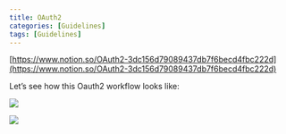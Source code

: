 ```yaml
---
title: OAuth2
categories: [Guidelines]
tags: [Guidelines]
---
```


[https://www.notion.so/OAuth2-3dc156d79089437db7f6becd4fbc222d](https://www.notion.so/OAuth2-3dc156d79089437db7f6becd4fbc222d)


Let’s see how this Oauth2 workflow looks like:


![](https://prod-files-secure.s3.us-west-2.amazonaws.com/9960fb2a-b75e-4bea-a8f9-b00925db1215/3bce41e0-99e8-4ebd-9701-e2bc9cbb79a2/Untitled.png?X-Amz-Algorithm=AWS4-HMAC-SHA256&X-Amz-Content-Sha256=UNSIGNED-PAYLOAD&X-Amz-Credential=ASIAZI2LB466UPQC6XIS%2F20250323%2Fus-west-2%2Fs3%2Faws4_request&X-Amz-Date=20250323T202114Z&X-Amz-Expires=3600&X-Amz-Security-Token=IQoJb3JpZ2luX2VjEIT%2F%2F%2F%2F%2F%2F%2F%2F%2F%2FwEaCXVzLXdlc3QtMiJIMEYCIQCkaqT3ssvPwRdwqerM2baau9vRF43ea48sruS09GWMHwIhAKdClhaQOYklLiAuPPdE8sPylJ2yjeNeznYrTpDt%2FHI%2BKogECN3%2F%2F%2F%2F%2F%2F%2F%2F%2F%2FwEQABoMNjM3NDIzMTgzODA1IgwOmcD8pgJMc0C91eMq3AMBdE5qzFT%2BGYbCZ9RDVKwObFHL8sznX1xjLp%2F1dW0ANT9eHnWOEpWCYmX0jsSKvBPT%2BjwOltpBZXA2r6eoqNvaHh%2F6a978e37Jq8W55UfHttCdyUTPZmzpYSGHk2wXw8QZ8J1XXvkI%2FJ1J%2B3zBrQPP4QHnUhAYsjYcIvHjJhX%2FuSfoWuJjeMeVV6B%2FYEiD1Q%2Bpkw7wCuM35p77Ihmvbef7XKIETf0sBqd6yjD6wWfZM4FjjLkpT6g6q9b%2B8kQRpIO1frO8Z342e7DT2hjlsShVu7j9l6QYmspTKKpoV4CqUYy6sg2pqrrzqDOMM%2FhccpT9p4%2FrONYCS9Gl7%2BF6X24uVa7z%2F615Dd5ANCus8%2BhSrd6mYUvN7UD%2Fu7gzk479wclW18E15%2FSlfpeN8X%2Fo2uQqYIMtg%2F7zS5xKOgoCWi0QvUEFBy6ZOUnyAuk9S6UglHZxH1hwcPoi2M%2BIA5RaE2dGyiEXb1V1%2BLQ7vlQ7rxCKFKGEsbkJAuTa8R8qQR6%2BTC3Rk7uSYTgAY7vYLUih8tP1ULODezXI0Ong%2F613zrExuDJqoOSKRL6mvGeXfa2Df9Bbu4s8F7UjysnkMpiivgta2lfX2or3eOC7vC9OC0OjwtqJx5PUbTqvKoqIXTDzyoG%2FBjqkAVVsNFN2GdtE7SzmVdZtpoL4Jvrs03N3ifn2D0HDxlDy27s5%2B1kSx9rb5HnVuTORj2if43UPOnUn2WG%2Bc6jz8HErg%2FXxQg7R5to794PbTI75S0KSxea07hnslQt2vdyMtro7jqhXVF34D2a7A%2FUvcJPXkoo8TmnMC%2F8WhO%2FXrK94rCWQRAEBSdaPJAXlWmXBx2JF50%2FhRv4KVZjs15qhLZdwAHgq&X-Amz-Signature=a49d11d2e6994b6bea7f5dd8d306b87ae3c3ac5cedad5fab4e1c45ebc05b9185&X-Amz-SignedHeaders=host&x-id=GetObject)


![](https://prod-files-secure.s3.us-west-2.amazonaws.com/9960fb2a-b75e-4bea-a8f9-b00925db1215/27d32b66-de43-41de-80f7-7edb81d1190f/Untitled.png?X-Amz-Algorithm=AWS4-HMAC-SHA256&X-Amz-Content-Sha256=UNSIGNED-PAYLOAD&X-Amz-Credential=ASIAZI2LB466UPQC6XIS%2F20250323%2Fus-west-2%2Fs3%2Faws4_request&X-Amz-Date=20250323T202114Z&X-Amz-Expires=3600&X-Amz-Security-Token=IQoJb3JpZ2luX2VjEIT%2F%2F%2F%2F%2F%2F%2F%2F%2F%2FwEaCXVzLXdlc3QtMiJIMEYCIQCkaqT3ssvPwRdwqerM2baau9vRF43ea48sruS09GWMHwIhAKdClhaQOYklLiAuPPdE8sPylJ2yjeNeznYrTpDt%2FHI%2BKogECN3%2F%2F%2F%2F%2F%2F%2F%2F%2F%2FwEQABoMNjM3NDIzMTgzODA1IgwOmcD8pgJMc0C91eMq3AMBdE5qzFT%2BGYbCZ9RDVKwObFHL8sznX1xjLp%2F1dW0ANT9eHnWOEpWCYmX0jsSKvBPT%2BjwOltpBZXA2r6eoqNvaHh%2F6a978e37Jq8W55UfHttCdyUTPZmzpYSGHk2wXw8QZ8J1XXvkI%2FJ1J%2B3zBrQPP4QHnUhAYsjYcIvHjJhX%2FuSfoWuJjeMeVV6B%2FYEiD1Q%2Bpkw7wCuM35p77Ihmvbef7XKIETf0sBqd6yjD6wWfZM4FjjLkpT6g6q9b%2B8kQRpIO1frO8Z342e7DT2hjlsShVu7j9l6QYmspTKKpoV4CqUYy6sg2pqrrzqDOMM%2FhccpT9p4%2FrONYCS9Gl7%2BF6X24uVa7z%2F615Dd5ANCus8%2BhSrd6mYUvN7UD%2Fu7gzk479wclW18E15%2FSlfpeN8X%2Fo2uQqYIMtg%2F7zS5xKOgoCWi0QvUEFBy6ZOUnyAuk9S6UglHZxH1hwcPoi2M%2BIA5RaE2dGyiEXb1V1%2BLQ7vlQ7rxCKFKGEsbkJAuTa8R8qQR6%2BTC3Rk7uSYTgAY7vYLUih8tP1ULODezXI0Ong%2F613zrExuDJqoOSKRL6mvGeXfa2Df9Bbu4s8F7UjysnkMpiivgta2lfX2or3eOC7vC9OC0OjwtqJx5PUbTqvKoqIXTDzyoG%2FBjqkAVVsNFN2GdtE7SzmVdZtpoL4Jvrs03N3ifn2D0HDxlDy27s5%2B1kSx9rb5HnVuTORj2if43UPOnUn2WG%2Bc6jz8HErg%2FXxQg7R5to794PbTI75S0KSxea07hnslQt2vdyMtro7jqhXVF34D2a7A%2FUvcJPXkoo8TmnMC%2F8WhO%2FXrK94rCWQRAEBSdaPJAXlWmXBx2JF50%2FhRv4KVZjs15qhLZdwAHgq&X-Amz-Signature=3758fe81ba46d5bbff8237805703a5e5d9c871e9458a5abb7a4d865451c3b48f&X-Amz-SignedHeaders=host&x-id=GetObject)

